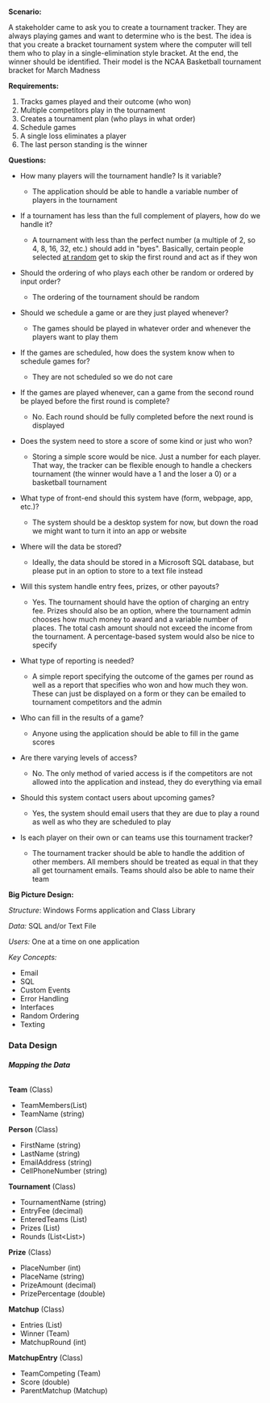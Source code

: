 **Scenario:**

A stakeholder came to ask you to create a tournament tracker. They are always playing games and want to determine who is the best. The idea is that you create a bracket tournament system where the computer will tell them who to play in a single-elimination style bracket. At the end, the winner should be identified. Their model is the NCAA Basketball tournament bracket for March Madness



**Requirements:**

1. Tracks games played and their outcome (who won)
2. Multiple competitors play in the tournament
3. Creates a tournament plan (who plays in what order)
4. Schedule games
5. A single loss eliminates a player
6. The last person standing is the winner



**Questions:**

- How many players will the tournament handle? Is it variable?

  - The application should be able to handle a variable number of players in the tournament

- If a tournament has less than the full complement of players, how do we handle it?

  - A tournament with less than the perfect number (a multiple of 2, so 4, 8, 16, 32, etc.) should add in "byes". Basically, certain people selected <u>at random</u> get to skip the first round and act as if they won

- Should the ordering of who plays each other be random or ordered by input order?

  - The ordering of the tournament should be random

- Should we schedule a game or are they just played whenever?

  - The games should be played in whatever order and whenever the players want to play them

- If the games are scheduled, how does the system know when to schedule games for?

  - They are not scheduled so we do not care

- If the games are played whenever, can a game from the second round be played before the first round is complete?

  - No. Each round should be fully completed before the next round is displayed

- Does the system need to store a score of some kind or just who won?

  - Storing a simple score would be nice. Just a number for each player. That way, the tracker can be flexible enough to handle a checkers tournament (the winner would have a 1 and the loser a 0) or a basketball tournament

- What type of front-end should this system have (form, webpage, app, etc.)?

  - The system should be a desktop system for now, but down the road we might want to turn it into an app or website

- Where will the data be stored?

  - Ideally, the data should be stored in a Microsoft SQL database, but please put in an option to store to a text file instead

- Will this system handle entry fees, prizes, or other payouts?

  - Yes. The tournament should have the option of charging an entry fee. Prizes should also be an option, where the tournament admin chooses how much money to award and a variable number of places. The total cash amount should not exceed the income from the tournament. A percentage-based system would also be nice to specify

- What type of reporting is needed?

  - A simple report specifying the outcome of the games per round as well as a report that specifies who won and how much they won. These can just be displayed on a form or they can be emailed to tournament competitors and the admin

- Who can fill in the results of a game?

  - Anyone using the application should be able to fill in the game scores

- Are there varying levels of access?

  - No. The only method of varied access is if the competitors are not allowed into the application and instead, they do everything via email

- Should this system contact users about upcoming games?

  - Yes, the system should email users that they are due to play a round as well as who they are scheduled to play

- Is each player on their own or can teams use this tournament tracker?

  - The tournament tracker should be able to handle the addition of other members. All members should be treated as equal in that they all get tournament emails. Teams should also be able to name their team

    

**Big Picture Design:**

*Structure*: Windows Forms application and Class Library

*Data:* SQL and/or Text File

*Users:* One at a time on one application

*Key Concepts:*

- Email
- SQL
- Custom Events
- Error Handling
- Interfaces
- Random Ordering
- Texting



### Data Design

###### **Mapping the Data**

**Team** (Class)

- TeamMembers(List<Person>)
- TeamName (string)

**Person** (Class)

- FirstName (string)
- LastName (string)
- EmailAddress (string)
- CellPhoneNumber (string)

**Tournament** (Class)

- TournamentName (string)
- EntryFee (decimal)
- EnteredTeams (List<Team>)
- Prizes (List<Prize>)
- Rounds (List<List<Matchup>>)

**Prize** (Class)

- PlaceNumber (int)
- PlaceName (string)
- PrizeAmount (decimal)
- PrizePercentage (double)

**Matchup** (Class)

- Entries (List<MatchupEntry>)
- Winner (Team)
- MatchupRound (int)

**MatchupEntry** (Class)

- TeamCompeting (Team)
- Score (double)
- ParentMatchup (Matchup)

